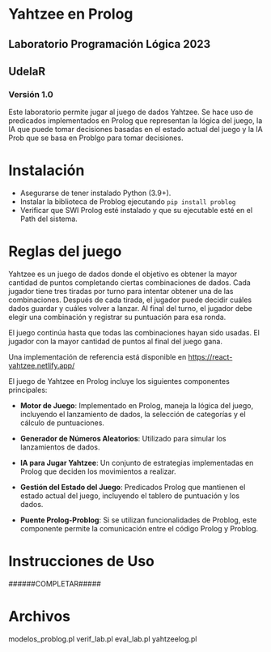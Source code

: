 # Yahtzee en Prolog
## Laboratorio Programación Lógica 2023
## UdelaR
### Versión 1.0

Este laboratorio permite jugar al juego de dados Yahtzee. Se hace uso de predicados implementados en Prolog que representan la lógica del juego, la IA que puede tomar decisiones basadas en el estado actual del juego y la IA Prob que se basa en Problgo para tomar decisiones.

# Instalación
- Asegurarse de tener instalado Python (3.9+).
- Instalar la biblioteca de Problog ejecutando `pip install problog`
- Verificar que SWI Prolog esté instalado y que su ejecutable esté en el Path del sistema.


# Reglas del juego

Yahtzee es un juego de dados donde el objetivo es obtener la mayor cantidad de puntos completando ciertas combinaciones de dados. Cada jugador tiene tres tiradas por turno para intentar obtener una de las combinaciones. Después de cada tirada, el jugador puede decidir cuáles dados guardar y cuáles volver a lanzar. Al final del turno, el jugador debe elegir una combinación y registrar su puntuación para esa ronda.

El juego continúa hasta que todas las combinaciones hayan sido usadas. El jugador con la mayor cantidad de puntos al final del juego gana.


Una implementación de referencia está disponible en https://react-yahtzee.netlify.app/

El juego de Yahtzee en Prolog incluye los siguientes componentes principales:

- **Motor de Juego**: Implementado en Prolog, maneja la lógica del juego, incluyendo el lanzamiento de dados, la selección de categorías y el cálculo de puntuaciones.

- **Generador de Números Aleatorios**: Utilizado para simular los lanzamientos de dados.

- **IA para Jugar Yahtzee**: Un conjunto de estrategias implementadas en Prolog que deciden los movimientos a realizar.

- **Gestión del Estado del Juego**: Predicados Prolog que mantienen el estado actual del juego, incluyendo el tablero de puntuación y los dados.

- **Puente Prolog-Problog**: Si se utilizan funcionalidades de Problog, este componente permite la comunicación entre el código Prolog y Problog.

# Instrucciones de Uso

######COMPLETAR#####

# Archivos

modelos_problog.pl
verif_lab.pl
eval_lab.pl
yahtzeelog.pl
